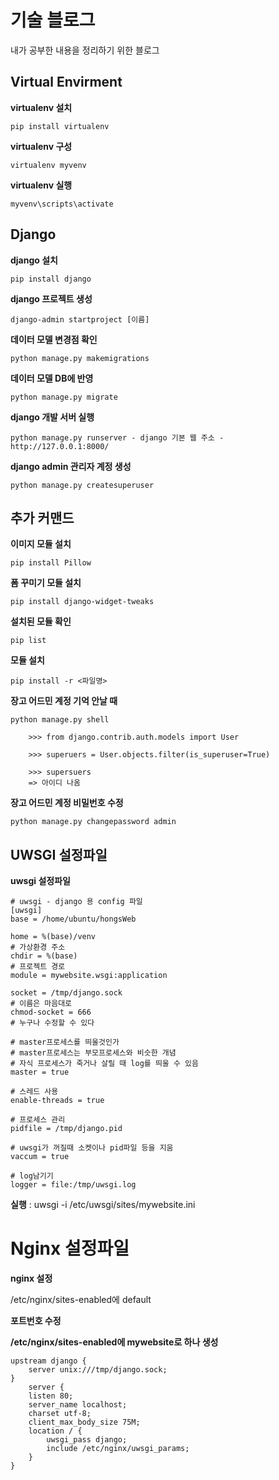 # 기술 블로그

내가 공부한 내용을 정리하기 위한 블로그

## Virtual Envirment

**virtualenv 설치**

    pip install virtualenv

**virtualenv 구성**

    virtualenv myvenv

**virtualenv 실행**

    myvenv\scripts\activate

## Django

**django 설치**

    pip install django

**django 프로젝트 생성**

    django-admin startproject [이름]

**데이터 모델 변경점 확인**

    python manage.py makemigrations

**데이터 모델 DB에 반영**

    python manage.py migrate

**django 개발 서버 실행**

    python manage.py runserver - django 기본 웹 주소 - http://127.0.0.1:8000/

**django admin 관리자 계정 생성**

    python manage.py createsuperuser

## 추가 커맨드

**이미지 모듈 설치**

    pip install Pillow

**폼 꾸미기 모듈 설치**

    pip install django-widget-tweaks

**설치된 모듈 확인**

    pip list

**모듈 설치**

    pip install -r <파일명>

**장고 어드민 계정 기억 안날 때**

    python manage.py shell

        >>> from django.contrib.auth.models import User

        >>> superuers = User.objects.filter(is_superuser=True)

        >>> supersuers
        => 아이디 나옴

**장고 어드민 계정 비밀번호 수정**

    python manage.py changepassword admin

## UWSGI 설정파일

**uwsgi 설정파일**

    # uwsgi - django 용 config 파일
    [uwsgi]
    base = /home/ubuntu/hongsWeb

    home = %(base)/venv
    # 가상환경 주소
    chdir = %(base)
    # 프로젝트 경로
    module = mywebsite.wsgi:application

    socket = /tmp/django.sock
    # 이름은 마음대로
    chmod-socket = 666
    # 누구나 수정할 수 있다

    # master프로세스를 띄울것인가
    # master프로세스는 부모프로세스와 비슷한 개념
    # 자식 프로세스가 죽거나 살릴 때 log를 띄울 수 있음
    master = true

    # 스레드 사용
    enable-threads = true

    # 프로세스 관리
    pidfile = /tmp/django.pid

    # uwsgi가 꺼질때 소켓이나 pid파일 등을 지움
    vaccum = true

    # log남기기
    logger = file:/tmp/uwsgi.log

**실행** : uwsgi -i /etc/uwsgi/sites/mywebsite.ini

# Nginx 설정파일

**nginx 설정**

/etc/nginx/sites-enabled에 default

**포트번호 수정**

**/etc/nginx/sites-enabled에 mywebsite로 하나 생성**

    upstream django {
        server unix:///tmp/django.sock;
    }
        server {
        listen 80;
        server_name localhost;
        charset utf-8;
        client_max_body_size 75M;
        location / {
            uwsgi_pass django;
            include /etc/nginx/uwsgi_params;
        }
    }

